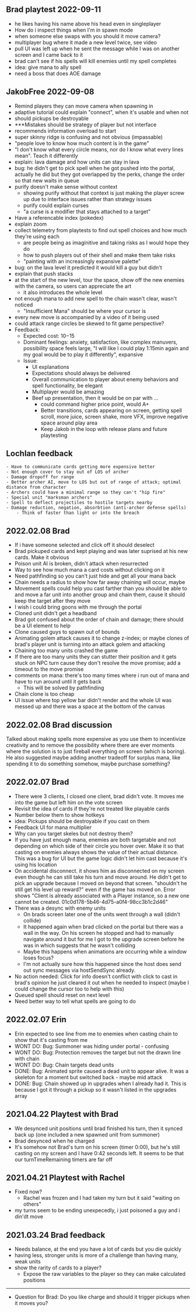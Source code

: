 ## Brad playtest 2022-09-11
- he likes having his name above his head even in singleplayer
- How do i inspect things when I'm in spawn mode
- when someone else swaps with you should it move camera?
- multiplayer bug where it made a new level twice, see video
- pull UI was left up when he sent the message while I was on another screen and I came back to it 
- brad can't see if his spells will kill enemies until my spell completes
- idea: give mana to ally spell
- need a boss  that does AOE damage
## JakobFree 2022-09-08
- Remind players they can move camera when spawning in
- adaptive tutorial could explain "connect", when it's usable and when not
- should pickups be destroyable
- ***Mistakes should be strategy of player but not interface
- recommends information overload to start
- super skinny ridge is confusing and not obvious (impassable)
- "people love to know how much content is in the game"
- "I don't know what every circle means, nor do I know what every lines mean". Teach it differently
- explain: lava damage and how units can stay in lava
- bug: he didn't get to pick spell when he got pushed into the portal, actually he did but they got overlapped by the perks, change the order so that new waits in queue
- purify doesn't make sense without context
  - showing purify without that context is just making the player screw up due to interface issues rather than strategy issues
  - purify could explain curses
  - "a curse is a modifier that stays attached to a target"
- Have a referencable index (pokedex)
- explain zoom
- collect telemetry from playtests to find out spell choices and how much they're using each
  - are people being as imaginitive and taking risks as I would hope they do
  - how to push players out of their shell and make them take risks
  - "painting with an increasingly expansive palette"
- bug: on the lava level it predicted it would kill a guy but didn't
- explain that push stacks
- at the start of the new level, tour the space, show off the new enemies with the camera, so users can appreciate the art
  - it also introduces the whole level
- not enough mana to add new spell to the chain wasn't clear, wasn't noticed
  - "Insufficient Mana" should be where your cursor is
- every new move is accompanied by a video of it being used
- could attack range circles be skewed to fit game perspective?
- Feedback:
  - Expected cost: $10-$15
  - Dominant feelings: anxiety, satisfaction, like complex manuvers, possibility space feels large,  "I will like I could play 1:15min again and my goal would be to play it differently", expansive
  - Issue:
    - UI explanations
    - Expectations should always be delivered
    - Overall communication to player about enemy behaviors and spell functionality, be elegant
    - Multiplayer would be amazing
    - Beef up presentation, then it would be on par with ...
      - could command higher price point, would A+
      - Better transitions, cards appearing on screen, getting spell scroll, more juice, screen shake, more VFX, improve negative space around play area
      - Keep Jakob in the loop with release plans and future playtesting

## Lochlan feedback
    - Have to communicate cards getting more expensive better
    - Not enough cover to stay out of LOS of archer
    - Damage dropoff for range
    - Better archer AI, move to LOS but out of range of attack; optimal distance from character
    - Archers could have a minimal range so they can't "hip fire"
    - Special unit "marksman archers"
    - Spell to deflect projectiles to hostile targets nearby
    - Damage reduction, negation, absorbtion (anti-archer defense spells)
        - Think of faster than light or into the breach
## 2022.02.08 Brad
- If i have someone selected and click off it should deselect
- Brad pickuped cards and kept playing and was later suprised at his new cards. Make it obvious
- Poison unit AI is broken, didn't attack when resurrected
- Way to see how much mana a card costs without clicking on it
- Need pathfinding so you can't just hide and get all your mana back
- Chain needs a radius to show how far away chaining will occur, maybe
- Movement spells could help you cast farther than you should be able to and move a far unit into another group and chain them, cause it should keep the target after they move
- I wish i could bring goons with me through the portal
- Cloned unit didn't get a headband
- Brad got confused about the order of chain and damage; there should be a UI element to help 
- Clone caused guys to spawn out of bounds
- Animating golem attack causes it to change z-index; or maybe clones of brad's player unit is turning into an attack golem and attacking
- Chaining too many units crashed the game
- If there are too many units they can stutter their position and it gets stuck on NPC turn cause they don't resolve the move promise; add a timeout to the move promise
- comments on mana:  there's too many times where i run out of mana and have to run around until it gets back
  - This will be solved by pathfinding
- Chain clone is too cheap
- UI issue where top yellow bar didn't render and the whole UI was messed up and there was a space at the bottom of the canvas
## 2022.02.08 Brad discussion
 Talked about making spells more expensive as you use them to incentivize creativity and to remove the possibility where there are ever moments where the solution is to just fireball everything on screen (which is boring).  He also suggested maybe adding another tradeoff for surplus mana, like spending it to do something somehow, maybe purchase something?
## 2022.02.07 Brad
- There were 3 clients, I closed one client, brad didn't vote.  It moves me into the game but left him on the vote screen
- Revisit the idea of cards if they're not treated like playable cards
- Number below them to show hotkeys
- idea: Pickups should be destroyable if you cast on them
- Feedback UI for mana multiplier
- Why can you target skeles but not destroy them?
- If you have just enough mana, enemies are both targetable and not depending on which side of their circle you hover over.  Make it so that casting on enemies always shows the value of their actual distance.  This was a bug for UI but the game logic didn't let him cast because it's using his location
- On accidental disconnect. it shows him as disconnected on my screen even though he can still take his turn and move around.  He didn't get to pick an upgrade because I moved on beyond that screen. "shouldn't he still get his level up reward?" even if the game has moved on.  Error shows "Client is already associated with a Player instance, so a new one cannot be created. 01c0d178-5b46-4d75-a0f4-98cc3b1c2d46"
- There was a desync with enemy units
  - On brads screen later one of the units went through a wall (didn't collide)
  - It happened again when brad clicked on the portal but there was a wall in the way.  On his screen he stopped and had to manually navigate around it but for me I got to the upgrade screen before he was in which suggests that he wasn't colliding
  - Maybe this happens when animations are occurring while a window loses focus?
  - I'm not actually sure how this happened since the host does send out sync messages via hostSendSync already.
- No action needed: Click for info doesn't conflict with click to cast in brad's opinion he just cleared it out when he needed to inspect (maybe I could change the cursor too to help with this)
- Queued spell should reset on next level
- Need better way to tell what spells are going to do
## 2022.02.07 Erin
- Erin expected to see line from me to enemies when casting chain to show that it's casting from me
- WONT DO: Bug: Summoner was hiding under portal - confusing
- WONT DO: Bug: Protection removes the target but not the drawn line with chain
- WONT DO: Bug: Chain targets dead units
- DONE: Bug: Animated sprite caused a dead unit to appear alive.  It was a skeleton for a moment but switched back - maybe mid attack
- DONE: Bug: Chain showed up in upgrades when I already had it.  This is because I got it through a pickup so it wasn't listed in the upgrades array
## 2021.04.22 Playtest with Brad

- We desynced unit positions until brad finished his turn, then it synced back up (one included a new spawned unit from summoner)
- Brad desynced when he charged
- It's somehow not Brad's turn on his screen (timer 0:00), but he's still casting on my screen and I have 0:42 seconds left. It seems to be that our turnTimeRemaining timers are far off

## 2021.04.21 Playtest with Rachel

- Fixed now?
  - Rachel was frozen and I had taken my turn but it said "waiting on others"
- my turns seem to be ending unexpecedly, i just poisoned a guy and i din'dt move

## 2021.03.24 Brad feedback
  - Needs balance, at the end you have a lot of cards but you die quickly
  - having less, stronger units is more of a challenge than having many, weak units
  - show the rarity of cards to a player?
    - Expose the raw variables to the player so they can make calculated positions
---


- Question for Brad: Do you like charge and should it trigger pickups when it moves you?